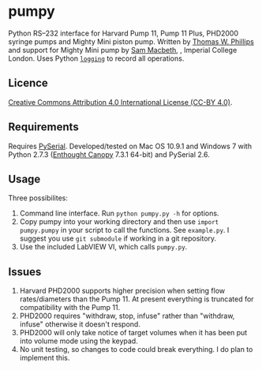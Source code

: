 ﻿# pumpy
Python RS–232 interface for Harvard Pump 11, Pump 11 Plus, PHD2000 syringe pumps and Mighty Mini piston pump. Written by [Thomas W. Phillips](https://github.com/tomwphillips) and support for Mighty Mini pump by [Sam Macbeth](https://github.com/sammacbeth), , Imperial College London. Uses Python [`logging`](https://docs.python.org/2/library/logging.html) to record all operations.

## Licence

[Creative Commons Attribution 4.0 International License (CC-BY 4.0)][CC].

## Requirements

Requires [PySerial][]. Developed/tested on Mac OS 10.9.1 and Windows 7 with Python 2.7.3 ([Enthought Canopy][] 7.3.1 64-bit) and PySerial 2.6.

## Usage

Three possibilites:

1. Command line interface. Run `python pumpy.py -h` for options.
2. Copy pumpy into your working directory and then use `import pumpy.pumpy` in your script to call the functions. See `example.py`. I suggest you use `git submodule` if working in a git repository.
3. Use the included LabVIEW VI, which calls ``pumpy.py``.

## Issues

1. Harvard PHD2000 supports higher precision when setting flow rates/diameters than the Pump 11. At present everything is truncated for compatibility with the Pump 11.
2. PHD2000 requires "withdraw, stop, infuse" rather than "withdraw, infuse" otherwise it doesn't respond.
3. PHD2000 will only take notice of target volumes when it has been put into volume mode using the keypad.
4. No unit testing, so changes to code could break everything. I do plan to implement this.


[PySerial]: http://pyserial.sourceforge.net
[Enthought Canopy]: https://www.enthought.com/products/canopy/
[CC]: http://creativecommons.org/licenses/by/4.0/deed.en_US
